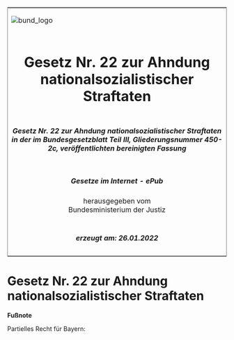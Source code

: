 <span id="DECKBLATT.html"></span>

<table border="0" frame="border" width="100%">

<tr valign="top">

<td align="left">

![bund\_logo](BfJ_2021_Web_de_de.gif)

</td>

<td align="right">

 

</td>

</tr>

<tr align="center" valign="middle">

<td colspan="2">

# Gesetz Nr. 22 zur Ahndung nationalsozialistischer Straftaten

</td>

</tr>

<tr align="center" valign="middle">

<td colspan="2">

##### Gesetz Nr. 22 zur Ahndung nationalsozialistischer Straftaten in der im Bundesgesetzblatt Teil III, Gliederungsnummer 450-2c, veröffentlichten bereinigten Fassung

</td>

</tr>

<tr align="center" valign="middle">

<td colspan="2">

  
  

##### Gesetze im Internet - ePub  
  
herausgegeben vom  
Bundesministerium der Justiz

</td>

</tr>

<tr align="center" valign="bottom">

<td colspan="2">

  
  

##### erzeugt am: 26.01.2022

</td>

</tr>

</table>

<span id="BYNR001820946.html"></span>

# Gesetz Nr. 22 zur Ahndung nationalsozialistischer Straftaten

<div>

  
**Fußnote**

<div class="jnhtml">

<div>

<div class="jurAbsatz">

Partielles Recht für Bayern:

</div>

</div>

</div>

</div>
